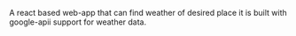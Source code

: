 A react based web-app that can find weather of desired place it is built with google-apii support for weather data.
